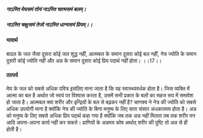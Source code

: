 ##### नाऽस्ति मेघसमं तोयं नाऽस्ति चात्मसमं बलम्।
##### नाऽस्ति चक्षुःसमं तेजो नाऽस्ति धान्यसमं प्रियम्।। 

#### भावार्थ

बादल के जल जैसा दूसरा कोई जल शुद्ध नहीं, आत्मबल के समान दूसरा कोई बल नहीं, नेत्र ज्योति के समान दूसरी कोई ज्योति नहीं और अन्न के समान दूसरा कोई प्रिय पदार्थ नहीं होता। ।।17।।

#### तात्पर्य

मेघ के जल को सबसे अधिक पवित्र इसलिए माना जाता है कि वह स्वास्थ्यवर्धक होता है। जिस व्यक्ति में आत्मा का बल है अर्थात जो स्वयं पर विश्वास करता है, उसमें सभी प्रकार के बलों का सहज रूप में समावेश हो जाता है। आत्मबल क्या शरीर और इन्द्रियों के बल से बढ़कर नहीं है? चाणक्य ने नेत्र की ज्योति को सबसे अधिक उपयोगी माना है क्योंकि नेत्र की ज्योति के बिना मनुष्य के लिए सारा संसार अंधकारमय होता है। अन्न को मनुष्य के लिए सबसे अधिक प्रिय पदार्थ कहा गया है क्योंकि जब तक अन्न नहीं मिलता तब तक शरीर मन आदि अपना-अपना कार्य नहीं कर सकते। प्राणियों के अन्नमय कोष अर्थात् शरीर की पुष्टि तो अन्न से ही होती है।